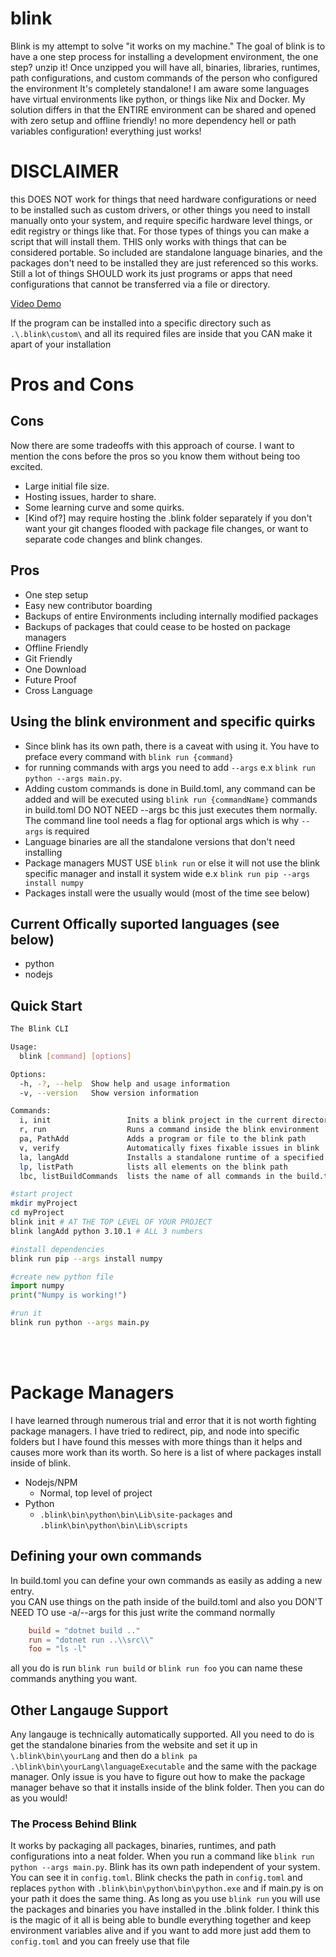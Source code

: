 # blink



Blink is my attempt to solve "it works on my machine." The goal of blink is to have a one step process for installing a development environment, the one step? unzip it! Once unzipped you will have all, binaries, libraries, runtimes, path configurations, and custom commands of the person who configured the environment It's completely standalone! I am aware some languages have virtual environments like python, or things like Nix and Docker. My solution differs in that the ENTIRE environment can be shared and opened with zero setup and offline friendly! no more dependency hell or path variables configuration! everything just works!


# DISCLAIMER
this DOES NOT work for things that need hardware configurations or need to be installed such as custom drivers, or other things you need to install manually onto your system, and require specific hardware level things, or edit registry or things like that. For those types of things you can make a script that will install them. THIS only works with things that can be considered portable. So included are standalone language binaries, and the packages don't need to be installed  they are just referenced so this works. Still a lot of things SHOULD work its just programs or apps that need configurations that cannot be transferred via a file or directory.


[Video Demo](https://www.youtube.com/watch?v=MTUAuzqST6Y&)


If the program can be installed into a specific directory such as `.\.blink\custom\` and all its required files are inside that you CAN make it apart of your installation


# Pros and Cons
## Cons
Now there are some tradeoffs with this approach of course. I want to mention the cons before the pros so you know them without being too excited.
- Large initial file size.
- Hosting issues, harder to share.
- Some learning curve and some quirks.
- [Kind of?] may require hosting the .blink folder separately if you don't want your git changes flooded with package file changes, or want to separate code changes and blink changes.

## Pros
- One step setup
- Easy new contributor boarding
- Backups of entire Environments including internally modified packages
- Backups of packages that could cease to be hosted on package managers
- Offline Friendly
- Git Friendly
- One Download
- Future Proof
- Cross Language


## Using the blink environment and specific quirks
- Since blink has its own path, there is a caveat with using it. You have to preface every command with `blink run {command}`
- for running commands with args you need to add `--args` e.x `blink run python --args main.py`.
- Adding custom commands is done in Build.toml, any command can be added and will be executed using `blink run {commandName}` commands in build.toml DO NOT NEED --args bc this just executes them normally. The command line tool needs a flag for optional args which is why `--args` is required
- Language binaries are all the standalone versions that don't need installing
- Package managers MUST USE `blink run` or else it will not use the blink specific manager and install it system wide e.x `blink run pip --args install numpy`
- Packages install were the usually would (most of the time see below)



## Current Offically suported languages (see below)
- python
- nodejs


## Quick Start
```bash
The Blink CLI

Usage:
  blink [command] [options]

Options:
  -h, -?, --help  Show help and usage information
  -v, --version   Show version information

Commands:
  i, init                 Inits a blink project in the current directory
  r, run                  Runs a command inside the blink environment
  pa, PathAdd             Adds a program or file to the blink path
  v, verify               Automatically fixes fixable issues in blink
  la, langAdd             Installs a standalone runtime of a specified supported language and version 
  lp, listPath            lists all elements on the blink path
  lbc, listBuildCommands  lists the name of all commands in the build.toml
```

```bash
#start project
mkdir myProject
cd myProject
blink init # AT THE TOP LEVEL OF YOUR PROJECT
blink langAdd python 3.10.1 # ALL 3 numbers

#install dependencies
blink run pip --args install numpy
```
```python
#create new python file
import numpy
print("Numpy is working!")
```
```bash
#run it
blink run python --args main.py
```

<br>
<br>

# Package Managers
I have learned through numerous trial and error that it is not worth fighting package managers. I have tried to redirect, pip, and node into specific folders but I have found this messes with more things than it helps and causes more work than its worth. So here is a list of where packages install inside of blink.

- Nodejs/NPM
  - Normal, top level of project
- Python
    - `.blink\bin\python\bin\Lib\site-packages` and `.blink\bin\python\bin\Lib\scripts`



## Defining your own commands
In build.toml you can define your own commands as easily as adding a new entry.
<br>
you CAN use things on the path inside of the build.toml and also you DON'T NEED TO use -a/--args for this just write the command normally
<br>
```toml
    build = "dotnet build .."
    run = "dotnet run ..\\src\\"
    foo = "ls -l"
```
all you do is run `blink run build` or `blink run foo` you can name these commands anything you want.


## Other Langauge Support
Any langauge is technically automatically supported. All you need to do is get the standalone binaries from the website and set it up in `\.blink\bin\yourLang` and then do a `blink pa .\blink\bin\yourLang\languageExecutable` and the same with the package manager. Only issue is you have to figure out how to make the package manager behave so that it installs inside of the blink folder. Then you can do as you would!



### The Process Behind Blink
It works by packaging all packages, binaries, runtimes, and path configurations into a neat folder. When you run a command like `blink run python --args main.py`. Blink has its own path independent of your system. You can see it in `config.toml`. Blink checks the path in `config.toml` and replaces `python` with `.blink\bin\python\bin\python.exe` and if main.py is on your path it does the same thing. As long as you use `blink run` you will use the packages and binaries you have installed in the .blink folder. I think this is the magic of it all is being able to bundle everything together and keep environment variables alive and if you want to add more just add them to `config.toml` and you can freely use that file
